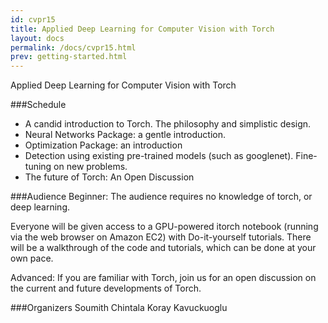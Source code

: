 ```yaml
---
id: cvpr15
title: Applied Deep Learning for Computer Vision with Torch
layout: docs
permalink: /docs/cvpr15.html
prev: getting-started.html
---
```


Applied Deep Learning for Computer Vision with Torch

###Schedule

- A candid introduction to Torch. The philosophy and simplistic design.
- Neural Networks Package: a gentle introduction.
- Optimization Package: an introduction
- Detection using existing pre-trained models (such as googlenet). Fine-tuning on new problems.
- The future of Torch: An Open Discussion

###Audience
Beginner:
The audience requires no knowledge of torch, or deep learning.

Everyone will be given access to a GPU-powered itorch notebook (running via the web browser on Amazon EC2) with Do-it-yourself tutorials.
There will be a walkthrough of the code and tutorials, which can be done at your own pace.

Advanced:
If you are familiar with Torch, join us for an open discussion on the current and future developments of Torch.

###Organizers
Soumith Chintala
Koray Kavuckuoglu

